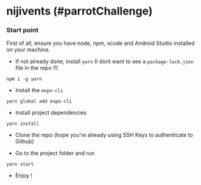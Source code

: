 # nijivents (#parrotChallenge)

### Start point
First of all, ensure you have node, npm, xcode and Android Studio installed on your machine.

- If not already done, install `yarn` (I dont want to see a `package-lock.json` file in the repo !!)
```
npm i -g yarn
```

- Install the `expo-cli`
```
yarn global add expo-cli
```


- Install project dependencies
```
yarn install
```

- Clone the repo (hope you're already using SSH Keys to authenticate to Github)

- Go to the project folder and run
```
yarn start
```

- Enjoy !
